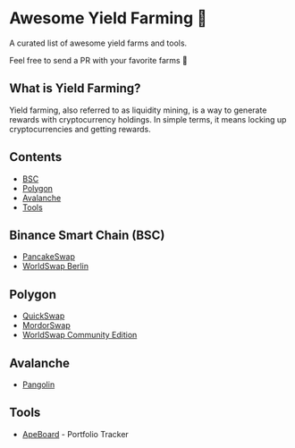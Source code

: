 # Awesome Yield Farming 🤑

A curated list of awesome yield farms and tools.

Feel free to send a PR with your favorite farms 🥳

## What is Yield Farming?

Yield farming, also referred to as liquidity mining, is a way to generate rewards with cryptocurrency holdings. In simple terms, it means locking up cryptocurrencies and getting rewards.

## Contents

- [BSC](#bsc)
- [Polygon](#polygon)
- [Avalanche](#avalanche)
- [Tools](#tools)

<a name="bsc" />

## Binance Smart Chain (BSC)

- [PancakeSwap](https://pancakeswap.finance)
- [WorldSwap Berlin](https://berlin.worldswap.finance)

<a name="polygon" />

## Polygon

- [QuickSwap](https://quickswap.exchange/#/pool)
- [MordorSwap](https://mordorswap.finance)
- [WorldSwap Community Edition](https://community.worldswap.finance)

<a name="avalanche" />

## Avalanche

- [Pangolin](https://app.pangolin.exchange/#/pool)

<a name="tools" />

## Tools

- [ApeBoard](https://apeboard.finance) - Portfolio Tracker
